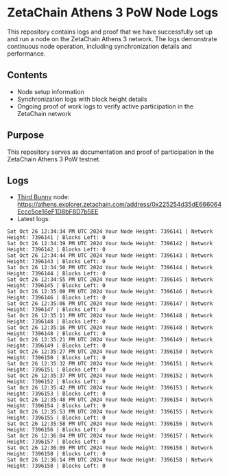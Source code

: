 # ZetaChain Athens 3 PoW Node Logs
This repository contains logs and proof that we have successfully set up and run a node on the ZetaChain Athens 3 network. The logs demonstrate continuous node operation, including synchronization details and performance.

## Contents
- Node setup information
- Synchronization logs with block height details
- Ongoing proof of work logs to verify active participation in the ZetaChain network

## Purpose
This repository serves as documentation and proof of participation in the ZetaChain Athens 3 PoW testnet.

## Logs

- [Third Bunny](https://thirdbunny.xyz/) node: https://athens.explorer.zetachain.com/address/0x225254d35dE666064Eccc5ce16eF1D8bF8D7b5EE
- Latest logs:
```
Sat Oct 26 12:34:34 PM UTC 2024 Your Node Height: 7396141 | Network Height: 7396141 | Blocks Left: 0
Sat Oct 26 12:34:39 PM UTC 2024 Your Node Height: 7396142 | Network Height: 7396142 | Blocks Left: 0
Sat Oct 26 12:34:44 PM UTC 2024 Your Node Height: 7396143 | Network Height: 7396143 | Blocks Left: 0
Sat Oct 26 12:34:50 PM UTC 2024 Your Node Height: 7396144 | Network Height: 7396144 | Blocks Left: 0
Sat Oct 26 12:34:55 PM UTC 2024 Your Node Height: 7396145 | Network Height: 7396145 | Blocks Left: 0
Sat Oct 26 12:35:00 PM UTC 2024 Your Node Height: 7396146 | Network Height: 7396146 | Blocks Left: 0
Sat Oct 26 12:35:06 PM UTC 2024 Your Node Height: 7396147 | Network Height: 7396147 | Blocks Left: 0
Sat Oct 26 12:35:11 PM UTC 2024 Your Node Height: 7396148 | Network Height: 7396148 | Blocks Left: 0
Sat Oct 26 12:35:16 PM UTC 2024 Your Node Height: 7396148 | Network Height: 7396148 | Blocks Left: 0
Sat Oct 26 12:35:21 PM UTC 2024 Your Node Height: 7396149 | Network Height: 7396149 | Blocks Left: 0
Sat Oct 26 12:35:27 PM UTC 2024 Your Node Height: 7396150 | Network Height: 7396150 | Blocks Left: 0
Sat Oct 26 12:35:32 PM UTC 2024 Your Node Height: 7396151 | Network Height: 7396151 | Blocks Left: 0
Sat Oct 26 12:35:37 PM UTC 2024 Your Node Height: 7396152 | Network Height: 7396152 | Blocks Left: 0
Sat Oct 26 12:35:42 PM UTC 2024 Your Node Height: 7396153 | Network Height: 7396153 | Blocks Left: 0
Sat Oct 26 12:35:48 PM UTC 2024 Your Node Height: 7396154 | Network Height: 7396154 | Blocks Left: 0
Sat Oct 26 12:35:53 PM UTC 2024 Your Node Height: 7396155 | Network Height: 7396155 | Blocks Left: 0
Sat Oct 26 12:35:58 PM UTC 2024 Your Node Height: 7396156 | Network Height: 7396156 | Blocks Left: 0
Sat Oct 26 12:36:04 PM UTC 2024 Your Node Height: 7396157 | Network Height: 7396157 | Blocks Left: 0
Sat Oct 26 12:36:09 PM UTC 2024 Your Node Height: 7396158 | Network Height: 7396158 | Blocks Left: 0
Sat Oct 26 12:36:14 PM UTC 2024 Your Node Height: 7396158 | Network Height: 7396158 | Blocks Left: 0
```
